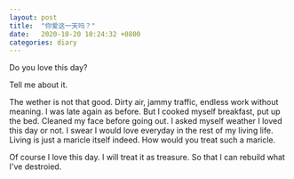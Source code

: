 ```yaml
---
layout: post
title:  "你爱这一天吗？"
date:   2020-10-20 10:24:32 +0800
categories: diary
---
```


Do you love this day?

Tell me about it.

The wether is not that good. Dirty air, jammy traffic, endless work without meaning. I was late again as before. But I cooked myself breakfast, put up the bed. Cleaned my face before going out. I asked myself weather I loved this day or not. I swear I would love everyday in the rest of my living life. Living is just a maricle itself indeed. How would you treat such a maricle.

Of course I love this day. I will treat it as treasure. So that I can rebuild what I've destroied.
